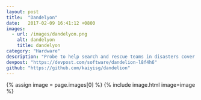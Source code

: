 ```yaml
---
layout: post
title:  "Dandelyon"
date:   2017-02-09 16:41:12 +0800
images:
  - url: /images/dandelyon.png
    alt: dandelyon
    title: dandelyon
category: "Hardware"
description: "Probe to help search and rescue teams in disasters cover a larger area over a longer time"
devpost: "https://devpost.com/software/dandelion-l8f4h6"
github: "https://github.com/kaiyisg/dandelion"
---
```


{% assign image = page.images[0] %} 
{% include image.html image=image %}
